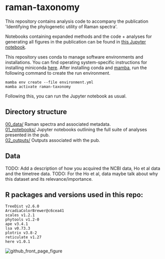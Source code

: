 # raman-taxonomy

This repository contains analysis code to accompany the publication 'Identifying the phylogenetic utility of Raman spectra'.<br>

Notebooks containing expanded methods and the code + analyses for generating all figures in the publication can be found in [this Jupyter notebook](01_notebooks/notebook-1.ipynb).

This repository uses conda to manage software environments and installations.
You can find operating system-specific instructions for installing miniconda [here](https://docs.conda.io/en/latest/miniconda.html).
After installing conda and [mamba](https://mamba.readthedocs.io/en/latest/), run the following command to create the run environment.

```
mamba env create --file environment.yml
mamba activate raman-taxonomy
```

Following this, you can run the Jupyter notebook as usual.

## Directory structure

[00_data/](00_data/) Raman spectra and associated metadata.<br>
[01_notebooks/](01_notebooks/) Jupyter notebooks outlining the full suite of analyses presented in the pub.<br>
[02_outputs/](02_outputs/) Outputs associated with the pub.<br>

## Data

TODO: Add a description of how you acquired the NCBI data, Ho et al data and the timetree data.
TODO: For the Ho et al, data maybe talk about why this dataset and its relevance/importance.

## R packages and versions used in this repo:

`TreeDist v2.6.0` <br/>
`ArcadiaColorBrewer@c6cea41` <br/>
`scales v1.2.1` <br/>
`phytools v1.2-0` <br/>
`ape v3.4.1` <br/>
`lsa v0.73.3` <br/>
`plotrix v3.8-2` <br/>
`reticulate v1.27` <br/>
`here v1.0.1` <br/>

![github_front_page_figure](fig_1.png)
